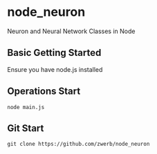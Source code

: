# node_neuron
Neuron and Neural Network Classes in Node

## Basic Getting Started

Ensure you have node.js installed

## Operations Start

```
node main.js
```


## Git Start

```
git clone https://github.com/zwerb/node_neuron
```